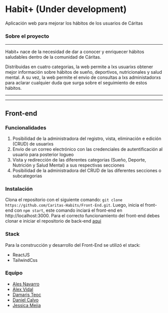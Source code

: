 # Habit+ (Under development)

Aplicación web para mejorar los hábitos de los usuarios de Cáritas

### Sobre el proyecto

------------
Habit+ nace de la necesidad de dar a conocer y enriquecer hábitos saludables dentro de la comunidad de Cáritas. 

Distribuidas en cuatro categorias, la web permite a lxs usuarixs obtener mejor información sobre hábitos de sueño, deportivos, nutricionales y salud mental.  A su vez, la web permite el envio de consultas a lxs administadorxs para aclarar cualquier duda que surga sobre el seguimiento de estos hábitos. 

------------

------------


## Front-end

### Funcionalidades
1. Posibilidad de la administradora del registro, vista, eliminación e edición (CRUD) de usuarixs
2. Envio de un correo electrónico con las credenciales de autentificación al usuario para posterior logueo
3. Vista y redirección de las diferentes categorias (Sueño, Deporte, Nutrición y Salud Mental) a sus respectivas secciones
4. Posibilidad de la administradora del CRUD de las diferentes secciones o subcategorias

### Instalación

Clona el repositorio con el siguiente comando: `git clone https://github.com/Caritas-Habits/Front-End.git`. Luego, inicia el front-end con `npm start`, este comando inciará el front-end en http://localhost:3000. Para el correcto funcionamiento del front-end debes clonar e iniciar el repositorio de back-end [aqui](http://https://github.com/Caritas-Habits/Back-End "aqui")

### Stack 
Para la construcción y desarrollo del Front-End se utilizó el stack:
- ReactJS
- TailwindCss

### Equipo
- [Ales Navarro](https://github.com/aleswebgit "Ales")
- [Alex Vidal](https://github.com/ginkgob "Álex ")
- [Damaris Teoc](https://github.com/DamarisTeoc "Damaris")
- [Daniel Calvo](https://github.com/LvL090 "Daniel calvo")
- [Jessica Mejia](https://github.com/itsberriver "Jessica")

